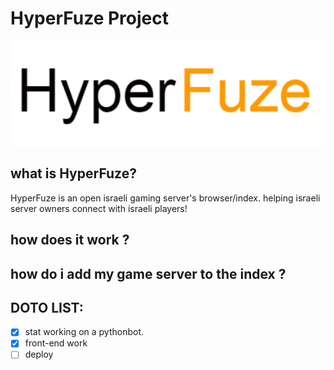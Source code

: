 # **HyperFuze Project**

![HyperFuze Logo](https://github.com/UnderZer0z/HyperFuze/blob/master/public/image/logo.png)

## what is HyperFuze?
HyperFuze is an open israeli gaming server's browser/index.
helping israeli server owners connect with israeli players!


## how does it work ?




## how do i add my game server to the index ?




## DOTO LIST:

<!-- Task List -->
* [x] stat working on a pythonbot.
* [x] front-end work
* [ ] deploy